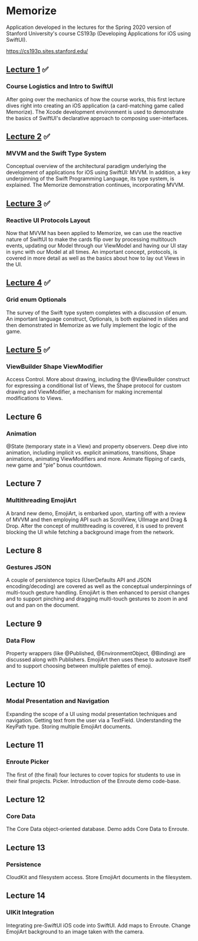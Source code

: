 # Memorize

Application developed in the lectures for the Spring 2020 version of Stanford University's course CS193p (Developing Applications for iOS using SwiftUI).

https://cs193p.sites.stanford.edu/

## [Lecture 1](https://github.com/edersonmberti/memorize/commit/4f05a5c222426f67a2e1432aa6a1c8964c5fbb9f) ✅
### Course Logistics and Intro to SwiftUI 

After going over the mechanics of how the course works, this first lecture dives right into creating an iOS application (a card-matching game called Memorize).  The Xcode development environment is used to demonstrate the basics of SwiftUI's declarative approach to composing user-interfaces.

## [Lecture 2](https://github.com/edersonmberti/memorize/commit/5cae10e50eaffeca1d6c6bf27d73d60cd2f062bd) ✅
### MVVM and the Swift Type System

Conceptual overview of the architectural paradigm underlying the development of applications for iOS using SwiftUI: MVVM.  In addition, a key underpinning of the Swift Programming Language, its type system, is explained.  The Memorize demonstration continues, incorporating MVVM.

## [Lecture 3](https://github.com/edersonmberti/memorize/commit/17b345f961fa5e25cf0568c1e3d3d551acb171ef) ✅
### Reactive UI Protocols Layout

Now that MVVM has been applied to Memorize, we can use the reactive nature of SwiftUI to make the cards flip over by processing multitouch events, updating our Model through our ViewModel and having our UI stay in sync with our Model at all times.  An important concept, protocols, is covered in more detail as well as the basics about how to lay out Views in the UI.

## [Lecture 4](https://github.com/edersonmberti/memorize/commit/986efd26c4e864dffc1468352fb2923f620716de) ✅
### Grid enum Optionals

The survey of the Swift type system completes with a discussion of enum.  An important language construct, Optionals, is both explained in slides and then demonstrated in Memorize as we fully implement the logic of the game.

## [Lecture 5](https://github.com/edersonmberti/memorize/commit/890da9f6a63dbd64e8a8014172b05728ca2926b7) ✅
### ViewBuilder Shape ViewModifier

Access Control.  More about drawing, including the @ViewBuilder construct for expressing a conditional list of Views, the Shape protocol for custom drawing and ViewModifier, a mechanism for making incremental modifications to Views.

## Lecture 6
### Animation

@State (temporary state in a View) and property observers.  Deep dive into animation, including implicit vs. explicit animations, transitions, Shape animations, animating ViewModifiers and more.  Animate flipping of cards, new game and “pie” bonus countdown.

## Lecture 7
### Multithreading EmojiArt

A brand new demo, EmojiArt, is embarked upon, starting off with a review of MVVM and then employing API such as ScrollView, UIImage and Drag & Drop.  After the concept of multithreading is covered, it is used to prevent blocking the UI while fetching a background image from the network.

## Lecture 8 
### Gestures JSON

A couple of persistence topics (UserDefaults API and JSON encoding/decoding) are covered as well as the conceptual underpinnings of multi-touch gesture handling.  EmojiArt is then enhanced to persist changes and to support pinching and dragging multi-touch gestures to zoom in and out and pan on the document.

## Lecture 9 
### Data Flow

Property wrappers (like @Published, @EnvironmentObject, @Binding) are discussed along with Publishers.  EmojiArt then uses these to autosave itself and to support choosing between multiple palettes of emoji.

## Lecture 10
### Modal Presentation and Navigation

Expanding the scope of a UI using modal presentation techniques and navigation.  Getting text from the user via a TextField.  Understanding the KeyPath type.  Storing multiple EmojiArt documents.

## Lecture 11
### Enroute Picker

The first of (the final) four lectures to cover topics for students to use in their final projects.  Picker.  Introduction of the Enroute demo code-base.

## Lecture 12
### Core Data

The Core Data object-oriented database.  Demo adds Core Data to Enroute.

## Lecture 13
### Persistence

CloudKit and filesystem access.  Store EmojiArt documents in the filesystem.

## Lecture 14
### UIKit Integration

Integrating pre-SwiftUI iOS code into SwiftUI.  Add maps to Enroute.  Change EmojiArt background to an image taken with the camera.